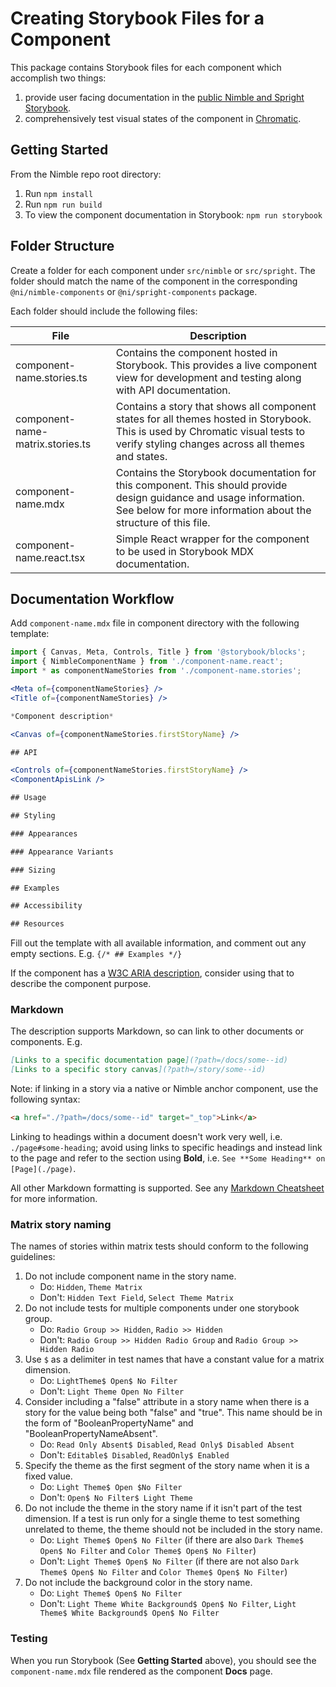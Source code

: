# Creating Storybook Files for a Component

This package contains Storybook files for each component which accomplish two
things:

1. provide user facing documentation in the
   [public Nimble and Spright Storybook](https://nimble.ni.dev/storybook).
2. comprehensively test visual states of the component in
   [Chromatic](https://www.chromatic.com/builds?appId=60e89457a987cf003efc0a5b).

## Getting Started

From the Nimble repo root directory:

1. Run `npm install`
2. Run `npm run build`
3. To view the component documentation in Storybook: `npm run storybook`

## Folder Structure

Create a folder for each component under `src/nimble` or `src/spright`. The
folder should match the name of the component in the corresponding
`@ni/nimble-components` or `@ni/spright-components` package.

Each folder should include the following files:

| File                             | Description                                                                                                                                                                          |
| -------------------------------- | ------------------------------------------------------------------------------------------------------------------------------------------------------------------------------------ |
| component-name.stories.ts        | Contains the component hosted in Storybook. This provides a live component view for development and testing along with API documentation.                                            |
| component-name-matrix.stories.ts | Contains a story that shows all component states for all themes hosted in Storybook. This is used by Chromatic visual tests to verify styling changes across all themes and states.  |
| component-name.mdx               | Contains the Storybook documentation for this component. This should provide design guidance and usage information. See below for more information about the structure of this file. |
| component-name.react.tsx         | Simple React wrapper for the component to be used in Storybook MDX documentation.                                                                                                    |

## Documentation Workflow

Add `component-name.mdx` file in component directory with the following
template:

```jsx
import { Canvas, Meta, Controls, Title } from '@storybook/blocks';
import { NimbleComponentName } from './component-name.react';
import * as componentNameStories from './component-name.stories';

<Meta of={componentNameStories} />
<Title of={componentNameStories} />

*Component description*

<Canvas of={componentNameStories.firstStoryName} />

## API

<Controls of={componentNameStories.firstStoryName} />
<ComponentApisLink />

## Usage

## Styling

### Appearances

### Appearance Variants

### Sizing

## Examples

## Accessibility

## Resources

```

Fill out the template with all available information, and comment out any empty
sections. E.g. `{/* ## Examples */}`

If the component has a
[W3C ARIA description](https://www.w3.org/WAI/ARIA/apg/patterns/), consider
using that to describe the component purpose.

### Markdown

The description supports Markdown, so can link to other documents or components.
E.g.

```md
[Links to a specific documentation page](?path=/docs/some--id)
[Links to a specific story canvas](?path=/story/some--id)
```

Note: if linking in a story via a native or Nimble anchor component, use the
following syntax:

```html
<a href="./?path=/docs/some--id" target="_top">Link</a>
```

Linking to headings within a document doesn't work very well, i.e.
`./page#some-heading`; avoid using links to specific headings and instead link
to the page and refer to the section using **Bold**, i.e.
`See **Some Heading** on [Page](./page)`.

All other Markdown formatting is supported. See any
[Markdown Cheatsheet](https://www.markdownguide.org/cheat-sheet/) for more
information.

### Matrix story naming

The names of stories within matrix tests should conform to the following guidelines:

1. Do not include component name in the story name.
    - Do: `Hidden`, `Theme Matrix`
    - Don't: `Hidden Text Field`, `Select Theme Matrix`
1. Do not include tests for multiple components under one storybook group.
    - Do: `Radio Group >> Hidden`, `Radio >> Hidden`
    - Don't: `Radio Group >> Hidden Radio Group` and `Radio Group >> Hidden Radio`
1. Use `$` as a delimiter in test names that have a constant value for a matrix dimension.
    - Do: `LightTheme$ Open$ No Filter`
    - Don't: `Light Theme Open No Filter`
1. Consider including a "false" attribute in a story name when there is a story for the value being both "false" and "true". This name should be in the form of "BooleanPropertyName" and "BooleanPropertyNameAbsent".
    - Do: `Read Only Absent$ Disabled`, `Read Only$ Disabled Absent`
    - Don't: `Editable$ Disabled`, `ReadOnly$ Enabled`
1. Specify the theme as the first segment of the story name when it is a fixed value.
    - Do: `Light Theme$ Open $No Filter`
    - Don't: `Open$ No Filter$ Light Theme`
1. Do not include the theme in the story name if it isn't part of the test dimension. If a test is run only for a single theme to test something unrelated to theme, the theme should not be included in the story name.
    - Do: `Light Theme$ Open$ No Filter` (if there are also  `Dark Theme$ Open$ No Filter` and  `Color Theme$ Open$ No Filter`)
    - Don't: `Light Theme$ Open$ No Filter` (if there are not also  `Dark Theme$ Open$ No Filter` and  `Color Theme$ Open$ No Filter`)
1. Do not include the background color in the story name.
    - Do: `Light Theme$ Open$ No Filter`
    - Don't: `Light Theme White Background$ Open$ No Filter`, `Light Theme$ White Background$ Open$ No Filter`

### Testing

When you run Storybook (See **Getting Started** above), you should see the
`component-name.mdx` file rendered as the component **Docs** page.
